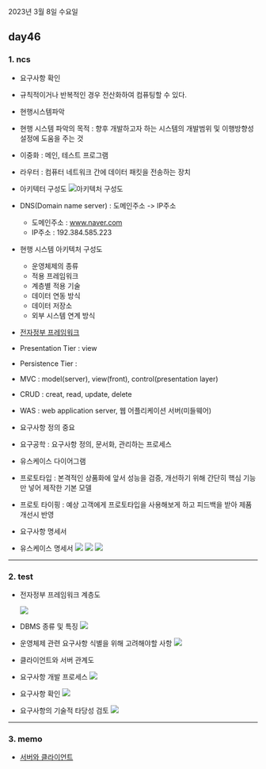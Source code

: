 2023년 3월 8일 수요일

## day46

### 1. ncs

- 요구사항 확인
- 규칙적이거나 반복적인 경우 전산화하여 컴퓨팅할 수 있다.
- 현행시스템파악
- 현행 시스템 파악의 목적 : 향후 개발하고자 하는 시스템의 개발범위 및 이행방향성 설정에 도움을 주는 것
- 이중화 : 메인, 테스트 프로그램
- 라우터 : 컴퓨터 네트워크 간에 데이터 패킷을 전송하는 장치
- 아키텍터 구성도
  ![아키텍처 구성도](https://images.edrawsoft.com/kr/articles/edrawmax/building/architecture-digram1.png)
- DNS(Domain name server) : 도메인주소 -> IP주소
  - 도메인주소 : www.naver.com
  - IP주소 : 192.384.585.223
- 현행 시스템 아키텍처 구성도

  - 운영체제의 종류
  - 적용 프레임워크
  - 계층별 적용 기술
  - 데이터 연동 방식
  - 데이터 저장소
  - 외부 시스템 연계 방식

- [전자정부 프레임워크](https://www.egovframe.go.kr/home/main.do)
- Presentation Tier : view
- Persistence Tier :
- MVC : model(server), view(front), control(presentation layer)
- CRUD : creat, read, update, delete
- WAS : web application server, 웹 어플리케이션 서버(미들웨어)
- 요구사항 정의 중요
- 요구공학 : 요구사항 정의, 문서화, 관리하는 프로세스
- 유스케이스 다이어그램
- 프로토타입 : 본격적인 상품화에 앞서 성능을 검증, 개선하기 위해 간단히 핵심 기능만 넣어 제작한 기본 모델
- 프로토 타이핑 : 예상 고객에게 프로토타입을 사용해보게 하고 피드백을 받아 제품 개선시 반영
- 요구사항 명세서
- 유스케이스 명세서
  ![](./유스케이스_모델_검증.png)
  ![](./분석_클래스의_스테레오_타입.png)
  ![](./분석클래스다이어그램예시.png)

---

### 2. test

- 전자정부 프레임워크 계층도

  ![](./전자정부프레임워크계층도.png)

- DBMS 종류 및 특징
  ![](./DBMS종류및특징.png)

- 운영체제 관련 요구사항 식별을 위해 고려해야할 사항
  ![](./운영체제요구사항식별.png)
- 클라이언트와 서버 관계도
- 요구사항 개발 프로세스
  ![](./요구사항개발프로세스.png)

- 요구사항 확인
  ![](./요구사항확인.png)
- 요구사항의 기술적 타당성 검토
  ![](./요구사항의기술적타당성검토.png)

---

### 3. memo

- [서버와 클라이언트](https://velog.io/@jennyfromdeblock/%ED%81%B4%EB%9D%BC%EC%9D%B4%EC%96%B8%ED%8A%B8%EC%99%80-%EC%84%9C%EB%B2%84-%EB%B9%A0%EB%A5%B4%EA%B2%8C-%EA%B0%9C%EB%85%90%EC%9E%A1%EA%B8%B0)
